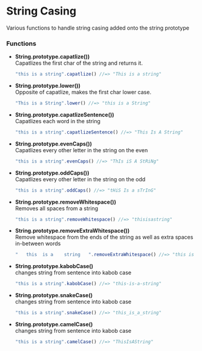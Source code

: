 # String Casing
Various functions to handle string casing added onto the string prototype

### Functions
* __String.prototype.capatlize())__  
  Capatlizes the first char of the string and returns it.
  ```js
  "this is a string".capatlize() //=> "This is a string" 
  ```
* __String.prototype.lower())__  
  Opposite of capatlize, makes the first char lower case.
  ```js
  "This is a String".lower() //=> "this is a String" 
  ```
* __String.prototype.capatlizeSentence())__  
  Capatlizes each word in the string
  ```js
  "this is a string".capatlizeSentence() //=> "This Is A String" 
  ```
* __String.prototype.evenCaps())__  
  Capatlizes every other letter in the string on the even
  ```js
  "this is a string".evenCaps() //=> "ThIs iS A StRiNg"
  ```
* __String.prototype.oddCaps())__  
  Capatlizes every other letter in the string on the odd
  ```js
  "this is a string".oddCaps() //=> "tHiS Is a sTrInG"
  ```
* __String.prototype.removeWhitespace())__  
  Removes all spaces from a string
  ```js
  "this is a string".removeWhitespace() //=> "thisisastring"
  ```
* __String.prototype.removeExtraWhitespace())__  
  Remove whitespace from the ends of the string as well as extra spaces in-between words
  ```js
  "   this  is a    string   ".removeExtraWhitespace() //=> "this is a string"
  ```

* __String.prototype.kabobCase()__  
  changes string from sentence into kabob case
  ```js
  "this is a string".kabobCase() //=> "this-is-a-string"
  ```
* __String.prototype.snakeCase()__  
  changes string from sentence into kabob case
  ```js
  "this is a string".snakeCase() //=> "this_is_a_string"
  ```
* __String.prototype.camelCase()__  
  changes string from sentence into kabob case
  ```js
  "this is a string".camelCase() //=> "ThisIsAString"
  ```
